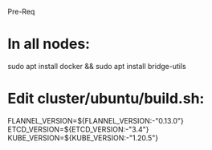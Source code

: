 Pre-Req
# In all nodes:

sudo apt install docker && sudo apt install bridge-utils


# Edit cluster/ubuntu/build.sh:
FLANNEL_VERSION=${FLANNEL_VERSION:-"0.13.0"}
ETCD_VERSION=${ETCD_VERSION:-"3.4"}
KUBE_VERSION=${KUBE_VERSION:-"1.20.5"}